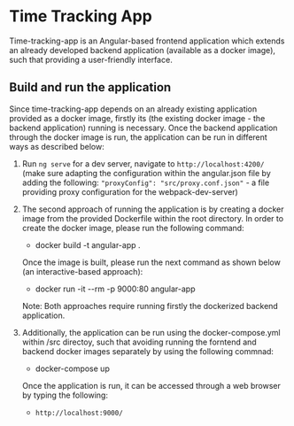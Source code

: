 # Time Tracking App

Time-tracking-app is an Angular-based frontend application which extends an already developed backend application (available as a docker image), such that providing a user-friendly interface. 

## Build and run the application 
Since time-tracking-app depends on an already existing application provided as a docker image, firstly its (the existing docker image - the backend application) running is necessary. Once the backend application through the docker image is run, the application can be run in different ways as described below:

1. Run `ng serve` for a dev server, navigate to `http://localhost:4200/` (make sure adapting the configuration within the angular.json file by adding the following: `"proxyConfig": "src/proxy.conf.json"` - a file providing proxy configuration for the webpack-dev-server)

2. The second approach of running the application is by creating a docker image from the provided Dockerfile within the root directory. In order to create the docker image, please run the following command:

    - docker build -t angular-app .

    Once the image is built, please run the next command as shown below (an interactive-based approach):

    - docker run -it --rm -p 9000:80 angular-app 

    Note: Both approaches require running firstly the dockerized backend application. 

3. Additionally, the application can be run using the docker-compose.yml within /src directoy, such that avoiding running the forntend and backend docker images separately by using the following commnad:

    - docker-compose up

    Once the application is run, it can be accessed through a web browser by typing the following: 
    - `http://localhost:9000/`
 


